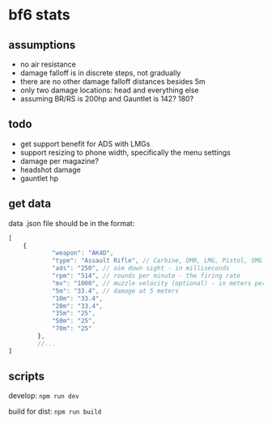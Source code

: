 # bf6 stats

## assumptions

- no air resistance
- damage falloff is in discrete steps, not gradually
- there are no other damage falloff distances besides 5m
- only two damage locations: head and everything else
- assuming BR/RS is 200hp and Gauntlet is 142? 180?

## todo

- get support benefit for ADS with LMGs
- support resizing to phone width, specifically the menu settings
- damage per magazine?
- headshot damage
- gauntlet hp

## get data

data .json file should be in the format:

```js
[
	{
			"weapon": "AK4D",
			"type": "Assault Rifle", // Carbine, DMR, LMG, Pistol, SMG
			"ads": "250", // aim down sight - in milliseconds
			"rpm": "514", // rounds per minute - the firing rate
			"mv": "1000", // muzzle velocity (optional) - in meters per second
			"5m": "33.4", // damage at 5 meters
			"10m": "33.4",
			"20m": "33.4",
			"35m": "25",
			"50m": "25",
			"70m": "25"
		},
		//...
]
```

## scripts

develop: `npm run dev`

build for dist: `npm run build`